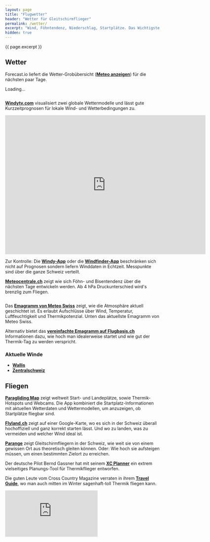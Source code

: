 ```yaml
---
layout: page
title: "Flugwetter"
header: "Wetter für Gleitschirmflieger"
permalink: /wetter/
excerpt: "Wind, Föhntendenz, Niederschlag, Startplätze. Das Wichtigste, was du heute zum Fliegen brauchst auf einem Blick."
hidden: true
---
```


<p class="post-meta">{{ page.excerpt }}</p>

## Wetter

<p>
	 Forecast.io liefert die Wetter-Grobübersicht (<strong><a href="javascript:toggleVisibility('toggle');" id="tglBtn">Meteo anzeigen</a></strong>) für die nächsten paar Tage.
</p>

<p id="toggle" class="wetter"><span id="loader">Loading...</span></p>

<div class="frame lazy" style="padding-bottom:0;height:auto;">
    <img data-src="http://www.wetter.net/images/kontinente/Europa-600.jpg">
</div>

**[Windytv.com](https://www.windyty.com/)** visualisiert zwei globale Wettermodelle und lässt gute Kurzzeitprognosen für lokale Wind- und Wetterbedingungen zu.

<div class="frame">
    <iframe width="650" height="450" src="https://embed.windytv.com/embed2.html?lat=46.246&lon=7.976&zoom=9&level=surface&overlay=wind&menu=&message=&marker=&forecast=12&calendar=now&location=coordinates&type=map&actualGrid=&metricWind=km%2Fh&metricTemp=%C2%B0C" frameborder="0"></iframe>
</div>

Zur Kontrolle: Die **[Windy-App](http://windy.atelier-agile.ch/balises?display_all=true)** oder die **[Windfinder-App](http://www.windfinder.com/weather-maps/spots/#8/46.830/8.144)** beschränken sich nicht auf Prognosen sondern liefern Winddaten in Echtzeit. Messpunkte sind über die ganze Schweiz verteilt.

**[Meteocentrale.ch](http://www.meteocentrale.ch)** zeigt wie sich Föhn- und Bisentendenz über die nächsten Tage entwickeln werden. Ab 4 hPa Druckunterschied wird's brenzlig zum Fliegen.

<div class="frame lazy">
	<img data-src="http://www.meteocentrale.ch/uploads/pics/uwz-ch_foehn_en.png">
</div>

<div class="frame lazy">
	<img data-src="http://www.meteocentrale.ch/uploads/pics/uwz-ch_bise_en.png">
</div>

Das **[Emagramm von Meteo Swiss](http://www.meteoswiss.admin.ch/home/measurement-and-forecasting-systems/atmosphere/radio-soundings.html)** zeigt, wie die Atmosphäre aktuell geschichtet ist. Es erlaubt Aufschlüsse über Wind, Temperatur, Luftfeuchtigkeit und Thermikpotenzial. Unten das aktuellste Emagramm von Meteo Swiss.

Alternativ bietet das **[vereinfachte Emagramm auf Flugbasis.ch](http://www.flugbasis.ch/service/wetter/thermik/)** Informationen dazu, wie hoch man idealerweise startet und wie gut der Thermik-Tag zu werden verspricht.

### Aktuelle Winde

- **[Wallis](http://www.meteo-shv.ch/basic/values/valais.html)**
- **[Zentralschweiz](http://www.meteo-shv.ch/basic/values/zentralschweiz-glarus.html)**

## Fliegen

**[Paragliding Map](http://www.paraglidingmap.com/#)** zeigt weltweit Start- und Landeplätze, sowie Thermik-Hotspots und Webcams. Die App kombiniert die Startplatz-Informationen mit aktuellen Wetterdaten und Wettermodellen, um anzuzeigen, ob Startplätze fliegbar sind.

**[Flyland.ch](http://flyland.ch/fl_gis_2d_all.php?ST=1&LP=0&PP=0&CAM=0&GG=0&VZ=0&SZ=0&HI=0&BB=0)** zeigt auf einer Google-Karte, wo es sich in der Schweiz überall hochoffiziell und ganz korrekt starten lässt. Und wo zu landen, was zu vermeiden und welcher Wind ideal ist.

**[Parange](http://www.parange.ch/)** zeigt Gleitschirmfliegern in der Schweiz, wie weit sie von einem gewissen Ort aus theoretisch gleiten können. Oder: Wie hoch sie aufsteigen müssen, um einen bestimmten Zielort zu erreichen.

Der deutsche Pilot Bernd Gassner hat mit seinem **[XC Planner](https://xcplanner.appspot.com/)** ein extrem vielseitiges Planungs-Tool für Thermikflieger entworfen.

<!-- <div class="frame">
    <iframe src="https://xcplanner.appspot.com/" width="700" height="500" frameborder="0" sandbox="allow-same-origin allow-scripts"></iframe>
</div> -->

Die guten Leute vom Cross Country Magazine verraten in ihrem **[Travel Guide](http://www.xcmag.com/travel-guide/)**, wo man auch mitten im Winter sagenhaft-toll Thermik fliegen kann.

<!-- <ul class="post-list">
	{% include call-to-action.html %}
</ul> -->

<!-- <video autoplay loop id="video-background" muted plays-inline>
  <source src="https://youtu.be/bKnwrRvpgtc" type="video/mp4">
</video> -->

<iframe style="height:window.height()"id="video-background" src="https://www.youtube.com/embed/bKnwrRvpgtc?autoplay=1&mute=1&autoplay=1&origin=https://tschannes.github.io/" frameborder="0" allowfullscreen ></iframe>
